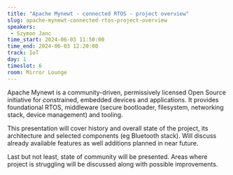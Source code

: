 ```yaml
---
title: "Apache Mynewt - connected RTOS - project overview"
slug: apache-mynewt-connected-rtos-project-overview
speakers:
 - Szymon Janc
time_start: 2024-06-03 11:50:00
time_end: 2024-06-03 12:20:00
track: IoT
day: 1
timeslot: 6
room: Mirror Lounge
---
```


Apache Mynewt is a community-driven, permissively licensed Open Source initiative for constrained, embedded devices and applications. It provides foundational RTOS, middleware (secure bootloader, filesystem, networking stack, device management) and tooling.
 
This presentation will cover history and overall state of the project, its architecture and selected components (eg Bluetooth stack). Will discuss already available features as well additions planned in near future.
 
Last but not least, state of community will be presented. Areas where project is struggling will be discussed along with possible improvements.